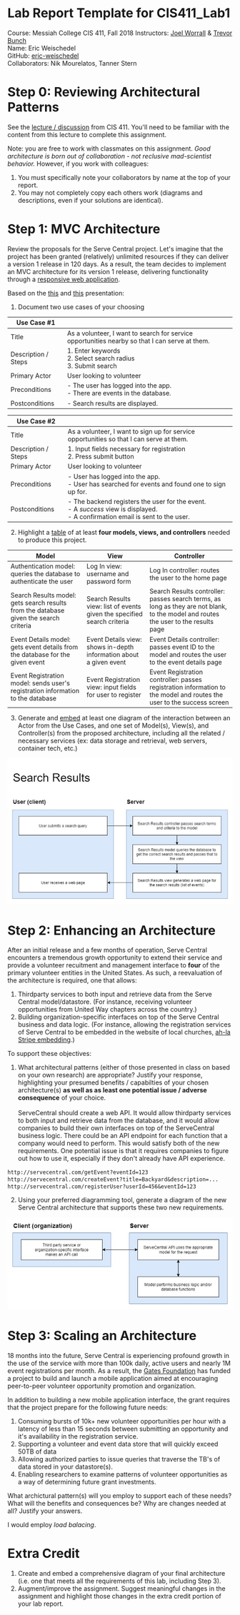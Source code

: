 # Lab Report Template for CIS411_Lab1
Course: Messiah College CIS 411, Fall 2018
Instructors: [Joel Worrall](https://github.com/tangollama) & [Trevor Bunch](https://github.com/trevordbunch)<br>
Name: Eric Weischedel<br>
GitHub: [eric-weischedel](https://github.com/eric-weischedel)<br>
Collaborators: Nik Mourelatos, Tanner Stern


# Step 0: Reviewing Architectural Patterns
See the [lecture / discussion](https://docs.google.com/presentation/d/1nUcy63FWPFYO3OJmERJpMjEtdaFtaIBbuUkpmNRVRas/edit#slide=id.g45345bd5ea_0_136) from CIS 411. You'll need to be familiar with the content from this lecture to complete this assignment.

Note: you are free to work with classmates on this assignment. _Good architecture is born out of collaboration - not reclusive mad-scientist behavior._ However, if you work with colleagues:

1. You must specifically note your collaborators by name at the top of your report.
2. You may not completely copy each others work (diagrams and descriptions, even if your solutions are identical).

# Step 1: MVC Architecture
Review the proposals for the Serve Central project. Let's imagine that the project has been granted (relatively) unlimited resources if they can deliver a version 1 release in 120 days. As a result, the team decides to implement an MVC architecture for its version 1 release, delivering functionality through a [responsive web application](https://en.wikipedia.org/wiki/Responsive_web_design). 

Based on the [this](https://docs.google.com/presentation/d/1UnU0xU0wF1l8pAB8trtLpdM0yuskx66jTFJzd64nsjU/edit#slide=id.g439b9c6866_2_53) and [this](https://docs.google.com/presentation/d/1-VZfAFoBVr6ijNepKAtRA7JoAQsV2Jlbf2l1WPDMhI0/edit) presentation:

1) Document two use cases of your choosing

| Use Case #1 | |
|---|---|
| Title | As a volunteer, I want to search for service opportunities nearby so that I can serve at them. |
| Description / Steps | 1. Enter keywords<br> 2. Select search radius<br> 3. Submit search |
| Primary Actor | User looking to volunteer |
| Preconditions | - The user has logged into the app.<br> - There are events in the database. |
| Postconditions | - Search results are displayed.<br> |

| Use Case #2 | |
|---|---|
| Title | As a volunteer, I want to sign up for service opportunities so that I can serve at them. |
| Description / Steps | 1. Input fields necessary for registration<br> 2. Press submit button |
| Primary Actor | User looking to volunteer |
| Preconditions | - User has logged into the app. <br> - User has searched for events and found one to sign up for. |
| Postconditions | - The backend registers the user for the event.<br> - A *success* view is displayed.<br> - A confirmation email is sent to the user.<br> |


2) Highlight a [table](https://www.tablesgenerator.com/markdown_tables) of at least **four models, views, and controllers** needed to produce this project.

| Model | View | Controller |
|---|---|---|
| Authentication model: queries the database to authenticate the user| Log In view: username and password form | Log In controller: routes the user to the home page |
| Search Results model: gets search results from the database given the search criteria | Search Results view: list of events given the specified search criteria | Search Results controller: passes search terms, as long as they are not blank, to the model and routes the user to the results page |
| Event Details model: gets event details from the database for the given event | Event Details view: shows in-depth information about a given event | Event Details controller: passes event ID to the model and routes the user to the event details page |
| Event Registration model: sends user's registration information to the database | Event Registration view: input fields for user to register | Event Registration controller: passes registration information to the model and routes the user to the success screen |

3) Generate and [embed](https://github.com/adam-p/markdown-here/wiki/Markdown-Cheatsheet#images) at least one diagram of the interaction between an Actor from the Use Cases, and one set of Model(s), View(s), and Controller(s) from the proposed architecture, including all the related / necessary services (ex: data storage and retrieval, web servers, container tech, etc.)

![MVC example diagram](images/MVCexample.jpg)

# Step 2: Enhancing an Architecture
After an initial release and a few months of operation, Serve Central encounters a tremendous growth opportunity to extend their service and provide a volunteer recuitment and management interface to __four__ of the primary volunteer entities in the United States. As such, a reevaluation of the architecture is required, one that allows:

1. Thirdparty services to both input and retrieve data from the Serve Central model/datastore. (For instance, receiving volunteer opportunities from United Way chapters across the country.)
2. Building organization-specific interfaces on top of the Serve Central business and data logic. (For instance, allowing the registration services of Serve Central to be embedded in the website of local churches, [ah-la Stripe embedding](https://stripe.com/payments/elements).)

To support these objectives:
1. What architectural patterns (either of those presented in class on based on your own research) are appropriate? Justify your response, highlighting your presumed benefits / capabilties of your chosen architecture(s) **as well as as least one potential issue / adverse consequence** of your choice.<br><br>
ServeCentral should create a web API. It would allow thirdparty services to both input and retrieve data from the database, and it would allow companies to build their own interfaces on top of the ServeCentral business logic. There could be an API endpoint for each function that a company would need to perform. This would satisfy both of the new requirements. One potential issue is that it requires companies to figure out how to use it, especially if they don't already have API experience.
```
http://servecentral.com/getEvent?eventId=123
http://servecentral.com/createEvent?title=Backyard&description=...
http://servecentral.com/registerUser?userId=456&eventId=123
```
2. Using your preferred diagramming tool, generate a diagram of the new Serve Central architecture that supports these two new requirements.

![API architecture diagram](images/Newarchitecture.jpg)

# Step 3: Scaling an Architecture
18 months into the future, Serve Central is experiencing profound growth in the use of the service with more than 100k daily, active users and nearly 1M event registrations per month. As a result, the [Gates Foundation](https://www.gatesfoundation.org/) has funded a project to build and launch a mobile application aimed at encouraging peer-to-peer volunteer opportunity promotion and organization. 

In addition to building a new mobile application interface, the grant requires that the project prepare for the following future needs:

1. Consuming bursts of 10k+ new volunteer opportunities per hour with a latency of less than 15 seconds between submitting an opportunity and it's availability in the registration service.
2. Supporting a volunteer and event data store that will quickly exceed 50TB of data
3. Allowing authorized parties to issue queries that traverse the TB's of data stored in your datastore(s).
4. Enabling researchers to examine patterns of volunteer opportunities as a way of determining future grant investments.

What archictural pattern(s) will you employ to support each of these needs? What will the benefits and consequences be? Why are changes needed at all? Justify your answers.

I would employ *load balacing*. 

# Extra Credit
1. Create and embed a comprehensive diagram of your final architecture (i.e. one that meets all the requirements of this lab, including Step 3).
2. Augment/improve the assignment. Suggest meaningful changes in the assignment and highlight those changes in the extra credit portion of your lab report.